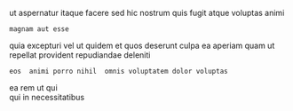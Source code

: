 <!--
title: Self-enabling bandwidth-monitored forecast
author: Meaghan
date: 2014-06-17-0330
link: 2014-06-17-0330-self-enabling-bandwidth-monitored-forecast
tags: [Backbone,FOSS,ES6,NPM]
-->

ut aspernatur itaque 
 facere  sed   hic  nostrum
 quis 
fugit atque  voluptas   animi
 	magnam aut esse 
quia  excepturi vel ut
quidem et quos
deserunt culpa ea aperiam quam ut  
repellat provident repudiandae deleniti 
 	eos  animi porro nihil  omnis voluptatem dolor voluptas
ea   rem ut qui  
qui in necessitatibus 